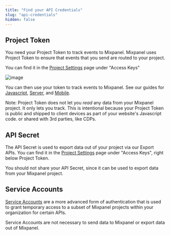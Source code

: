 ```yaml
---
title: "Find your API Credentials"
slug: "api-credentials"
hidden: false
---
```


## Project Token
You need your Project Token to track events to Mixpanel. Mixpanel uses Project Token to ensure that events that you send are routed to your project.

You can find it in the [Project Settings](https://mixpanel.com/settings/project) page under "Access Keys"

![image](/229924656-95f4e4e5-441f-49d7-95ea-32b0979a11f8.png)

You can then use your token to track events to Mixpanel. See our guides for [Javascript](/docs/tracking/javascript-quickstart), [Server](/docs/tracking/server), and [Mobile](doc:mobile).

Note: Project Token does not let you _read_ any data from your Mixpanel project. It only lets you track. This is intentional because your Project Token is public and shipped to client devices as part of your website's Javascript code. or shared with 3rd parties, like CDPs.


## API Secret
The API Secret is used to export data out of your project via our Export APIs. You can find it in the [Project Settings](https://mixpanel.com/settings/project) page under "Access Keys", right below Project Token. 

You should not share your API Secret, since it can be used to export data from your Mixpanel project.

## Service Accounts
[Service Accounts](https://developer.mixpanel.com/reference/service-accounts) are a more advanced form of authentication that is used to grant temporary access to a subset of Mixpanel projects within your organization for certain APIs.

Service Accounts are not necessary to send data to Mixpanel or export data out of Mixpanel.
